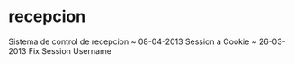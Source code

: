 recepcion
=========

Sistema de control de recepcion
~ 08-04-2013
	Session a Cookie
~ 26-03-2013
	Fix Session
	Username
